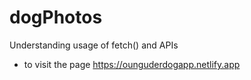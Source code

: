 # dogPhotos
Understanding usage of fetch() and APIs
* to visit the page https://ounguderdogapp.netlify.app
